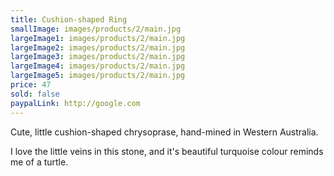 ```yaml
---
title: Cushion-shaped Ring
smallImage: images/products/2/main.jpg
largeImage1: images/products/2/main.jpg
largeImage2: images/products/2/main.jpg
largeImage3: images/products/2/main.jpg
largeImage4: images/products/2/main.jpg
largeImage5: images/products/2/main.jpg
price: 47
sold: false
paypalLink: http://google.com
---
```


Cute, little cushion-shaped chrysoprase, hand-mined in Western Australia.

I love the little veins in this stone, and it's beautiful turquoise colour reminds me of a turtle.
